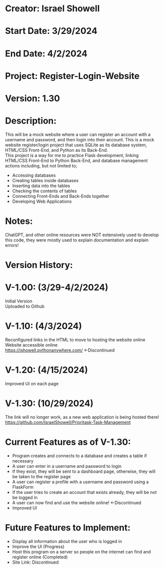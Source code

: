 # Creator: Israel Showell
# Start Date: 3/29/2024
# End Date: 4/2/2024
# Project: Register-Login-Website
# Version: 1.30

# Description:
This will be a mock website where a user can register an account with a username and password, and then login into their account.
This is a mock website register/login project that uses SQLite as its database system, HTML/CSS Front-End, and Python as its Back-End. <br>
This project is a way for me to practice Flask development, linking HTML/CSS Front-End to Python Back-End,
and database management actions including, but not limited to; 

- Accessing databases 
- Creating tables inside databases 
- Inserting data into the tables 
- Checking the contents of tables
- Connecting Front-Ends and Back-Ends together
- Developing Web Applications

# Notes:
ChatGPT, and other online resources were NOT extensively used to develop this code, they were mostly used to explain documentation and explain errors! <br>

# Version History:
# V-1.00: (3/29-4/2/2024)
Initial Version <br>
Uploaded to Github

# V-1.10: (4/3/2024)
Reconfigured links in the HTML to move to hosting the website online <br>
Website accessible online <br>
https://ishowell.pythonanywhere.com/ <-Discontinued

# V-1.20: (4/15/2024)
Improved UI on each page

# V-1.30: (10/29/2024)
The link will no longer work, as a new web application is being hosted there!
https://github.com/IsraelShowell/Prioritask-Task-Management

# Current Features as of V-1.30:
- Program creates and connects to a database and creates a table if necessary
- A user can enter in a username and password to login 
- If they exist, they will be sent to a dashboard page, otherwise, they will be taken to the register page
- A user can register a profile with a username and password using a FlaskForm
- If the user tries to create an account that exists already, they will be not be logged in
- A user can now find and use the website online! <-Discontinued
- Improved UI

# Future Features to Implement:
- Display all information about the user who is logged in
- Improve the UI (Progress)
- Host this program on a server so people on the internet can find and register online (Completed)
- Site Link: Discontinued


